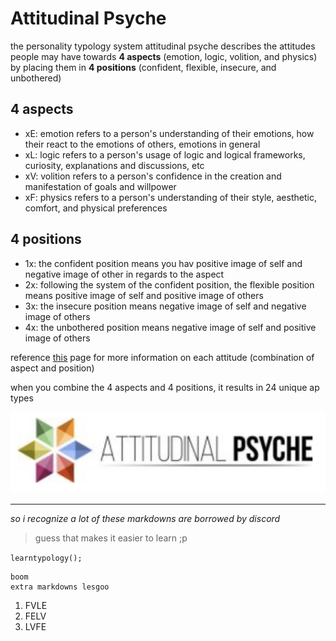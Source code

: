 # Attitudinal Psyche
the personality typology system attitudinal psyche describes the attitudes people may have towards **4 aspects** (emotion, logic, volition, and physics) by placing them in **4 positions** (confident, flexible, insecure, and unbothered)

## 4 aspects
- xE: emotion refers to a person's understanding of their emotions, how their react to the emotions of others, emotions in general
- xL: logic refers to a person's usage of logic and logical frameworks, curiosity, explanations and discussions, etc
- xV: volition refers to a person's confidence in the creation and manifestation of goals and willpower
- xF: physics refers to a person's understanding of their style, aesthetic, comfort, and physical preferences

## 4 positions
- 1x: the confident position means you hav positive image of self and negative image of other in regards to the aspect
- 2x: following the system of the confident position, the flexible position means positive image of self and positive image of others
- 3x: the insecure position means negative image of self and negative image of others
- 4x: the unbothered position means negative image of self and positive image of others

reference [this](https://www.attitudinalpsyche.com/attitudes/) page for more information on each attitude (combination of aspect and position)

when you combine the 4 aspects and 4 positions, it results in 24 unique ap types 

![Image](attitudinal-psyche.png)

---

*so i recognize a lot of these markdowns are borrowed by discord*
> guess that makes it easier to learn ;p

`learntypology();`

```
boom
extra markdowns lesgoo
```

1. FVLE
2. FELV
3. LVFE
